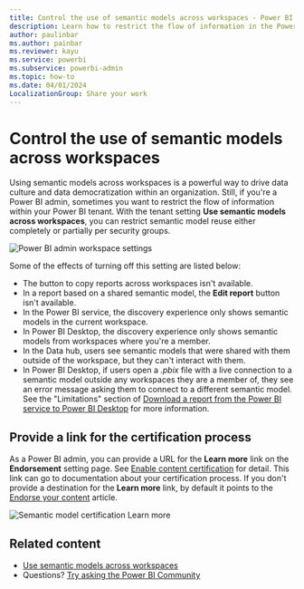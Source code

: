 ```yaml
---
title: Control the use of semantic models across workspaces - Power BI
description: Learn how to restrict the flow of information in the Power BI tenant.
author: paulinbar
ms.author: painbar
ms.reviewer: kayu
ms.service: powerbi
ms.subservice: powerbi-admin
ms.topic: how-to
ms.date: 04/01/2024
LocalizationGroup: Share your work
---
```


# Control the use of semantic models across workspaces

Using semantic models across workspaces is a powerful way to drive data culture and data democratization within an organization. Still, if you're a Power BI admin, sometimes you want to restrict the flow of information within your Power BI tenant. With the tenant setting **Use semantic models across workspaces**, you can restrict semantic model reuse either completely or partially per security groups.

![Power BI admin workspace settings](media/service-datasets-admin-across-workspaces/power-bi-admin-workspace-settings.png)

Some of the effects of turning off this setting are listed below:

* The button to copy reports across workspaces isn't available. 
* In a report based on a shared semantic model, the **Edit report** button isn't available.
* In the Power BI service, the discovery experience only shows semantic models in the current workspace.
* In Power BI Desktop, the discovery experience only shows semantic models from workspaces where you're a member.
* In the Data hub, users see semantic models that were shared with them outside of the workspace, but they can't interact with them.
* In Power BI Desktop, if users open a *.pbix* file with a live connection to a semantic model outside any workspaces they are a member of, they see an error message asking them to connect to a different semantic model. See the "Limitations" section of [Download a report from the Power BI service to Power BI Desktop](/create-reports/service-export-to-pbix.md#limitations) for more information.

## Provide a link for the certification process

As a Power BI admin, you can provide a URL for the **Learn more** link on the **Endorsement** setting page.  See [Enable content certification](../admin/service-admin-setup-certification.md) for detail. This link can go to documentation about your certification process. If you don't provide a destination for the **Learn more** link, by default it points to the [Endorse your content](../collaborate-share/service-endorse-content.md) article.

![Semantic model certification Learn more](media/service-datasets-admin-across-workspaces/service-admin-certification-setup-dialog.png)

## Related content

- [Use semantic models across workspaces](service-datasets-across-workspaces.md)
- Questions? [Try asking the Power BI Community](https://community.powerbi.com/)
